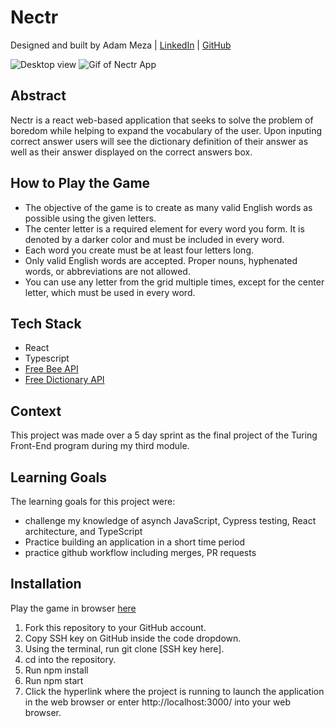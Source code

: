 # Nectr
Designed and built by Adam Meza | [LinkedIn](https://www.linkedin.com/in/adam-meza/) | [GitHub](https://github.com/Adam-meza)

![Desktop view](https://media.giphy.com/media/v1.Y2lkPTc5MGI3NjExMzg2ZjkxOTQ1MTdlYjJhNmI5ZmViZGQzNmNjNDYyNmI5Njk3ZjRjZCZlcD12MV9pbnRlcm5hbF9naWZzX2dpZklkJmN0PWc/LSwcZRmhv1zLdE7xLw/giphy.gif)
![Gif of Nectr App](https://media.giphy.com/media/v1.Y2lkPTc5MGI3NjExMjlhYTUwY2RhYzdmYmFjYzVlYmZjZjcyZmY3MWEwNzhhZTJlY2YzNSZlcD12MV9pbnRlcm5hbF9naWZzX2dpZklkJmN0PWc/gbkj6anaomKW86eFGx/giphy.gif)

## Abstract
Nectr is a react web-based application that seeks to solve the problem of boredom while helping to expand the vocabulary of the user. Upon inputing correct answer users will see the dictionary definition of their answer as well as their answer displayed on the correct answers box. 

## How to Play the Game
- The objective of the game is to create as many valid English words as possible using the given letters.
- The center letter is a required element for every word you form. It is denoted by a darker color and must be included in every word.
- Each word you create must be at least four letters long.
- Only valid English words are accepted. Proper nouns, hyphenated words, or abbreviations are not allowed.
- You can use any letter from the grid multiple times, except for the center letter, which must be used in every word.

## Tech Stack
- React 
- Typescript
- [Free Bee API](https://freebee.fun/api.html)
- [Free Dictionary API](https://dictionaryapi.dev/)

## Context
This project was made over a 5 day sprint as the final project of the Turing Front-End program during my third module. 

## Learning Goals
The learning goals for this project were:
  - challenge my knowledge of asynch JavaScript, Cypress testing, React architecture, and TypeScript
  - Practice building an application in a short time period
  - practice github workflow including merges, PR requests

## Installation
  Play the game in browser [here](https://nectr-7aitiqhic-adam-meza.vercel.app/) 

  1. Fork this repository to your GitHub account.
  2. Copy SSH key on GitHub inside the code dropdown.
  3. Using the terminal, run git clone [SSH key here].
  4. cd into the repository.
  5. Run npm install 
  6. Run npm start
  7. Click the hyperlink where the project is running to launch the application in the web browser or enter http://localhost:3000/ into your web browser.
